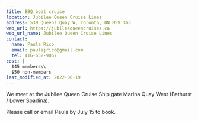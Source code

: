 ```yaml
---
title: BBQ boat cruise
location: Jubilee Queen Cruise Lines
address: 539 Queens Quay W, Toronto, ON M5V 3G3
web_url: https://jubileequeencruises.ca
web_url_name: Jubilee Queen Cruise Lines
contact:
  name: Paula Rico
  email: paulajrico@gmail.com
  tel: 416-652-9067
cost: |
  $45 members\\
  $50 non-members
last_modified_at: 2022-06-19
---
```


We meet at the Jubilee Queen Cruise Ship gate Marina Quay West (Bathurst /
Lower Spadina).

Please call or email Paula by July 15 to book.

